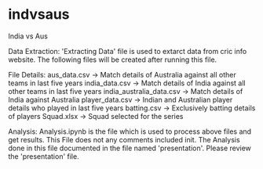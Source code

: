 # indvsaus
India vs Aus

Data Extraction:
'Extracting Data' file is used to extarct data from cric info website. The following files will be created after running this file.

File Details:
aus_data.csv -> Match details of Australia against all other teams in last five years
india_data.csv -> Match details of India against all other teams in last five years
india_australia_data.csv -> Match details of India against Australia
player_data.csv -> Indian and Australian player details who played in last five years
batting.csv -> Exclusively batting details of players
Squad.xlsx -> Squad selected for the series

Analysis:
Analysis.ipynb is the file which is used to process above files and get results.
This File does not any comments included init. The Analysis done in this file documented in the file named 'presentation'.
Please review the 'presentation' file.



